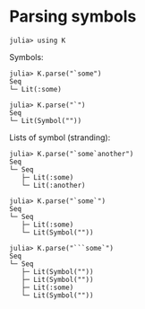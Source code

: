 # Parsing symbols

    julia> using K

Symbols:

    julia> K.parse("`some")
    Seq
    └─ Lit(:some)
    
    julia> K.parse("`")
    Seq
    └─ Lit(Symbol(""))
    
Lists of symbol (stranding):

    julia> K.parse("`some`another")
    Seq
    └─ Seq
       ├─ Lit(:some)
       └─ Lit(:another)
    
    julia> K.parse("`some`")
    Seq
    └─ Seq
       ├─ Lit(:some)
       └─ Lit(Symbol(""))
    
    julia> K.parse("```some`")
    Seq
    └─ Seq
       ├─ Lit(Symbol(""))
       ├─ Lit(Symbol(""))
       ├─ Lit(:some)
       └─ Lit(Symbol(""))
